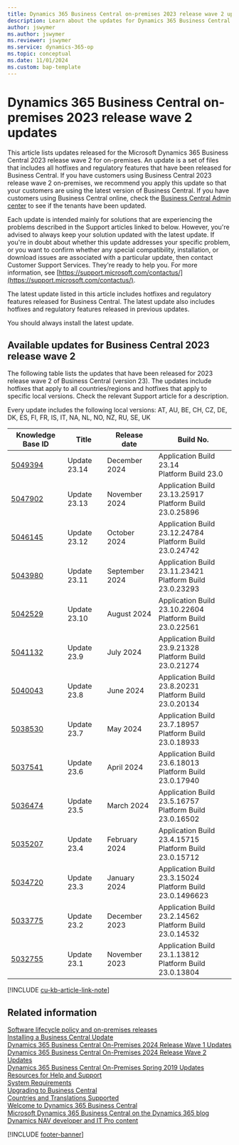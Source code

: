 ```yaml
---
title: Dynamics 365 Business Central on-premises 2023 release wave 2 updates
description: Learn about the updates for Dynamics 365 Business Central 2023 Release Wave 2 on-premises deployments.
author: jswymer
ms.author: jswymer
ms.reviewer: jswymer
ms.service: dynamics-365-op
ms.topic: conceptual
ms.date: 11/01/2024
ms.custom: bap-template
---
```


# Dynamics 365 Business Central on-premises 2023 release wave 2 updates

This article lists updates released for the Microsoft Dynamics 365 Business Central 2023 release wave 2 for on-premises. An update is a set of files that includes all hotfixes and regulatory features that have been released for Business Central. If you have customers using Business Central 2023 release wave 2 on-premises, we recommend you apply this update so that your customers are using the latest version of Business Central. If you have customers using Business Central online, check the [Business Central Admin center](../administration/tenant-admin-center.md) to see if the tenants have been updated.  

Each update is intended mainly for solutions that are experiencing the problems described in the Support articles linked to below. However, you're advised to always keep your solution updated with the latest update. If you're in doubt about whether this update addresses your specific problem, or you want to confirm whether any special compatibility, installation, or download issues are associated with a particular update, then contact Customer Support Services. They're ready to help you. For more information, see [https://support.microsoft.com/contactus/](https://support.microsoft.com/contactus/).

The latest update listed in this article includes hotfixes and regulatory features released for Business Central. The latest update also includes hotfixes and regulatory features released in previous updates.  

You should always install the latest update.

## Available updates for Business Central 2023 release wave 2

The following table lists the updates that have been released for 2023 release wave 2 of Business Central (version 23). The updates include hotfixes that apply to all countries/regions and hotfixes that apply to specific local versions. Check the relevant Support article for a description.

Every update includes the following local versions: AT, AU, BE, CH, CZ, DE, DK, ES, FI, FR, IS, IT, NA, NL, NO, NZ, RU, SE, UK

|Knowledge Base ID|Title|Release date  |Build No. |
|-----------------|-----|--------------|----------|
|[5049394](https://support.microsoft.com/help/5049394)|Update 23.14 |December 2024|Application Build 23.14</br>Platform Build 23.0|
|[5047902](https://support.microsoft.com/help/5047902)|Update 23.13 |November 2024|Application Build 23.13.25917</br>Platform Build 23.0.25896|
|[5046145](https://support.microsoft.com/help/5046145)|Update 23.12 |October 2024|Application Build 23.12.24784</br>Platform Build 23.0.24742|
|[5043980](https://support.microsoft.com/help/5043980)|Update 23.11 |September 2024|Application Build 23.11.23421</br>Platform Build 23.0.23293|
|[5042529](https://support.microsoft.com/help/5042529)|Update 23.10 |August 2024|Application Build 23.10.22604</br>Platform Build 23.0.22561|
|[5041132](https://support.microsoft.com/help/5041132)|Update 23.9 |July 2024|Application Build 23.9.21328</br>Platform Build 23.0.21274|
|[5040043](https://support.microsoft.com/help/5040043)|Update 23.8 |June 2024|Application Build 23.8.20231</br>Platform Build 23.0.20134|
|[5038530](https://support.microsoft.com/help/5038530)|Update 23.7 |May 2024|Application Build 23.7.18957</br>Platform Build 23.0.18933|
|[5037541](https://support.microsoft.com/help/5037541)|Update 23.6 |April 2024|Application Build 23.6.18013</br>Platform Build 23.0.17940|
|[5036474](https://support.microsoft.com/help/5036474)|Update 23.5 |March 2024|Application Build 23.5.16757</br>Platform Build 23.0.16502|
|[5035207](https://support.microsoft.com/help/5035207)|Update 23.4 |February 2024|Application Build 23.4.15715</br>Platform Build 23.0.15712|
|[5034720](https://support.microsoft.com/help/5034720)|Update 23.3 |January 2024|Application Build 23.3.15024</br>Platform Build 23.0.1496623|
|[5033775](https://support.microsoft.com/help/5033775)|Update 23.2 |December 2023|Application Build 23.2.14562 </br>Platform Build 23.0.14532|
|[5032755](https://support.microsoft.com/help/5032755)|Update 23.1 |November 2023|Application Build 23.1.13812 </br>Platform Build 23.0.13804|

[!INCLUDE [cu-kb-article-link-note](../includes/cu-kb-article-link-note.md)]

## Related information

[Software lifecycle policy and on-premises releases](../terms/lifecycle-policy-on-premises.md)  
[Installing a Business Central Update](../upgrade/upgrading-cumulative-update-v23.md)  
[Dynamics 365 Business Central On-Premises 2024 Release Wave 1 Updates](update-versions-24.md)  
[Dynamics 365 Business Central On-Premises 2024 Release Wave 2 Updates](update-versions-25.md)  
[Dynamics 365 Business Central On-Premises Spring 2019 Updates](update-versions-14.md)  
[Resources for Help and Support](../help-and-support.md)  
[System Requirements](system-requirements-business-central-v23.md)  
[Upgrading to Business Central](../upgrade/upgrading-to-business-central.md)  
[Countries and Translations Supported](../compliance/apptest-countries-and-translations.md)  
[Welcome to Dynamics 365 Business Central](/dynamics365/business-central/index)  
[Microsoft Dynamics 365 Business Central on the Dynamics 365 blog](https://www.microsoft.com/dynamics-365/blog/it-professional/product/dynamics-365-business-central/)  
[Dynamics NAV developer and IT Pro content](/dynamics-nav/index)

[!INCLUDE [footer-banner](../includes/footer-banner.md)]
